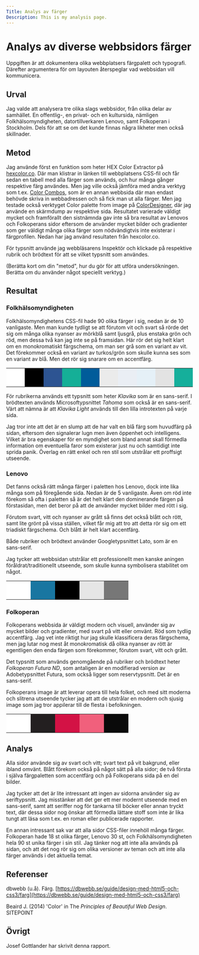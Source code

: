 ```yaml
---
Title: Analys av färger
Description: This is my analysis page.
---
```


# Analys av diverse webbsidors färger

Uppgiften är att dokumentera olika webbplatsers färgpalett och typografi. Därefter argumentera för om layouten återspeglar vad webbsidan vill kommunicera.

## Urval

Jag valde att analysera tre olika slags webbsidor, från olika delar av samhället. En offentlig-, en privat- och en kultursida, nämligen Folkhälsomyndigheten, datortillverkaren Lenovo, samt Folkoperan i Stockholm. Dels för att se om det kunde finnas några likheter men också skillnader.

## Metod

Jag använde först en funktion som heter HEX Color Extractor på [hexcolor.co](https://hexcolor.co/css-color-extractor). Där man klistrar in länken till webbplatsens CSS-fil och får sedan en tabell med alla färger som används, och hur många gånger respektive färg användes. Men jag ville också jämföra med andra verktyg som t.ex. [Color Combos](https://www.colorcombos.com), som är en annan webbsida där man endast behövde skriva in webbadressen och så fick man ut alla färger. Men jag testade också verktyget Color palette from image på [ColorDesigner](https://colordesigner.io), där jag använde en skärmdump av respektive sida. Resultatet varierade väldigt mycket och framförallt den sistnämnda gav inte så bra resultat av Lenovos och Folkoperans sidor eftersom de använder mycket bilder och gradienter som ger väldigt många olika färger som nödvändigtvis inte existerar i färgprofilen. Nedan har jag använd resultaten från hexcolor.co.

För typsnitt använde jag webbläsarens Inspektör och klickade på respektive rubrik och brödtext för att se vilket typsnitt som användes.


(Berätta kort om din "metod", hur du gör för att utföra undersökningen. Berätta om du använder något speciellt verktyg.)

## Resultat

### Folkhälsomyndigheten

Folkhälsomyndighetens CSS-fil hade 90 olika färger i sig, nedan är de 10 vanligaste. Men man kunde tydligt se att förutom vit och svart så rörde det sig om många olika nyanser av mörkblå samt ljusgrå, plus enstaka grön och röd, men dessa två kan jag inte se på framsidan. Här rör det sig helt klart om en monokromatiskt färgschema, om man ser grå som en variant av vit. Det förekommer också en variant av turkos/grön som skulle kunna ses som en variant av blå. Men det rör sig snarare om en accentfärg.

<table class="color-palette">
<tr>
<td style="height: 50px; width: 50px; background-color: #FFFFFF">
<td style="height: 50px; width: 50px; background-color: #000000">
<td style="height: 50px; width: 50px; background-color: #2D5492">
<td style="height: 50px; width: 50px; background-color: #15AF97">
<td style="height: 50px; width: 50px; background-color: #005C9A">
<td style="height: 50px; width: 50px; background-color: #EBEBEB">
<td style="height: 50px; width: 50px; background-color: #EAEEF4">
<td style="height: 50px; width: 50px; background-color: #E5F0F7">
<td style="height: 50px; width: 50px; background-color: #E3E3E3">
<td style="height: 50px; width: 50px; background-color: #15AF9B">
</tr>
</table>

För rubrikerna används ett typsnitt som heter *Klavika* som är en sans-serif. I brödtexten används Microsoftypsnittet *Tahoma* som också är en sans-serif. Värt att nämna är att *Klavika Light* används till den lilla introtexten på varje sida.

Jag tror inte att det är en slump att de har valt en blå färg som huvudfärg på sidan, eftersom den signalerar lugn men även öppenhet och intelligens. Vilket är bra egenskaper för en myndighet som bland annat skall förmedla information om eventuella faror som existerar just nu och samtidigt inte sprida panik. Överlag en rätt enkel och ren stil som utstrålar ett proffsigt utseende.

### Lenovo

Det fanns också rätt många färger i paletten hos Lenovo, dock inte lika många som på föregående sida. Nedan är de 5 vanligaste.
Även om röd inte förekom så ofta i paletten så är det helt klart den dominerande färgen på förstasidan, men det beror på att de använder mycket bilder med rött i sig.

Förutom svart, vitt och nyanser av grått så finns det också blått och rött, samt lite grönt på vissa ställen, vilket får mig att tro att detta rör sig om ett triadiskt färgschema. Och blått är helt klart accentfärg.

Både rubriker och brödtext använder Googletypsnittet Lato, som är en sans-serif.

Jag tycker att webbsidan utstrålar ett professionellt men kanske aningen föråldrat/traditionellt utseende, som skulle kunna symbolisera stabilitet om något.

<table class="color-palette">
<tr>
<td style="height: 50px; width: 50px; background-color: #FFFFFF">
<td style="height: 50px; width: 50px; background-color: #1976A1">
<td style="height: 50px; width: 50px; background-color: #000000">
<td style="height: 50px; width: 50px; background-color: #E6E6E6">
<td style="height: 50px; width: 50px; background-color: #777777">
</tr>
</table>

### Folkoperan

Folkoperans webbsida är väldigt modern och visuell, använder sig av mycket bilder och gradienter, med svart på vitt eller omvänt. Röd som tydlig accentfärg. Jag vet inte riktigt hur jag skulle klassificera deras färgschema, men jag lutar nog mest åt monokromatisk då olika nyanser av rött är egentligen den enda färgen som förekommer, förutom svart, vitt och grått.

Det typsnitt som används genomgående på rubriker och brödtext heter *Folkoperan Futura ND*, som antaligen är en modifierad version av Adobetypsnittet Futura, som också ligger som reservtypsnitt. Det är en sans-serif.

Folkoperans image är att leverar opera till hela folket, och med sitt moderna och slitrena utseende tycker jag att att de utstrålar en modern och sjusig image som jag tror appilerar till de flesta i befolkningen.

<table class="color-palette">
<tr>
<td style="height: 50px; width: 50px; background-color: #FFFFFF">
<td style="height: 50px; width: 50px; background-color: #231F20">
<td style="height: 50px; width: 50px; background-color: #D31245">
<td style="height: 50px; width: 50px; background-color: #F1607C">
<td style="height: 50px; width: 50px; background-color: #0A0A0A">
</tr>
</table>

## Analys

Alla sidor använde sig av svart och vitt; svart text på vit bakgrund, eller ibland omvänt. Blått förekom också på något sätt på alla sidor; de två första i själva färgpaletten som accentfärg och på Folkoperans sida på en del bilder.

Jag tycker att det är lite intressant att ingen av sidorna använder sig av seriftypsnitt. Jag misstänker att det ger ett mer modernt utseende med en sans-serif, samt att seriffer nog för tankarna till böcker eller annan tryckt text, där dessa sidor nog önskar att förmedla lättare stoff som inte är lika tungt att läsa som t.ex. en roman eller publicerade rapporter.

En annan intressant sak var att alla sidor CSS-filer innehöll många färger. Folkoperan hade 18 st olika färger, Lenovo 30 st, och Folkhälsomyndigheten hela 90 st unika färger i sin stil. Jag tänker nog att inte alla används på sidan, och att det nog rör sig om olika versioner av teman och att inte alla färger används i det aktuella temat.

## Referenser

dbwebb (u.å). Färg. [https://dbwebb.se/guide/design-med-html5-och-css3/farg](https://dbwebb.se/guide/design-med-html5-och-css3/farg)

Beaird J. (2014) 'Color' in The *Principles of Beautiful Web Design*. SITEPOINT

## Övrigt

Josef Gottlander har skrivit denna rapport.